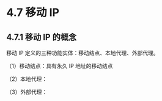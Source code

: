 # 4.7 移动 IP

## 4.7.1 移动 IP 的概念

移动 IP 定义的三种功能实体：移动结点、本地代理、外部代理。

（1）移动结点：具有永久 IP 地址的移动结点

（2）本地代理：

（3）外部代理：


